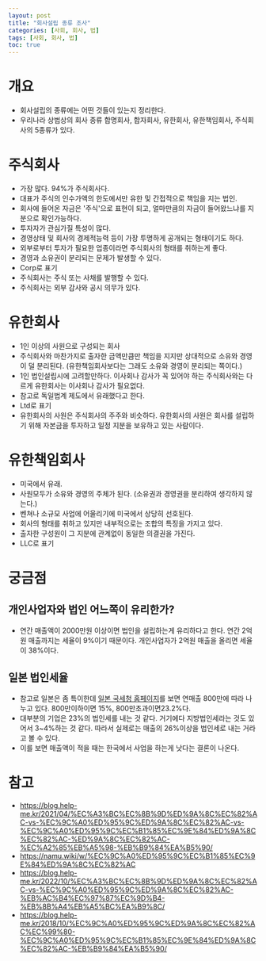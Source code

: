 ```yaml
---
layout: post
title: "회사설립 종류 조사"
categories: [사회, 회사, 법]
tags: [사회, 회사, 법]
toc: true
---
```



# 개요
- 회사설립의 종류에는 어떤 것들이 있는지 정리한다. 
- 우리나라 상법상의 회사 종류 합명회사, 합자회사, 유한회사, 유한책임회사, 주식회사의 5종류가 있다. 

# 주식회사
- 가장 많다. 94%가 주식회사다. 
- 대표가 주식의 인수가액의 한도에서만 유한 및 간접적으로 책임을 지는 법인.
- 회사에 들어온 자금은 '주식'으로 표현이 되고, 얼마만큼의 자금이 들어왔느냐를 지분으로 확인가능하다. 
- 투자자가 관심가질 특성이 많다. 
- 경영상태 및 회사의 경제적능력 등이 가장 투명하게 공개되는 형태이기도 하다. 
- 외부로부터 투자가 필요한 업종이라면 주식회사의 형태를 취하는게 좋다. 
- 경영과 소유권이 분리되는 문제가 발생할 수 있다. 
- Corp로 표기
- 주식회사는 주식 또는 사채를 발행할 수 있다. 
- 주식회사는 외부 감사와 공시 의무가 있다. 

# 유한회사
- 1인 이상의 사원으로 구성되는 회사
- 주식회사와 마찬가지로 출자한 금액만큼만 책임을 지지만 상대적으로 소유와 경영이 덜 분리된다. (유한책임회사보다는 그래도 소유와 경영이 분리되는 쪽이다.)
- 1인 법인설립시에 고려할만하다. 이사회나 감사가 꼭 있어야 하는 주식회사와는 다르게 유한회사는 이사회나 감사가 필요없다. 
- 참고로 독일법계 제도에서 유래했다고 한다. 
- Ltd로 표기
- 유한회사의 사원은 주식회사의 주주와 비슷하다. 유한회사의 사원은 회사를 설립하기 위해 자본금을 투자하고 일정 지분을 보유하고 있는 사람이다.

# 유한책임회사
- 미국에서 유래. 
- 사원모두가 소유와 경영의 주체가 된다. (소유권과 경영권을 분리하여 생각하지 않는다.)
- 벤쳐나 소규모 사업에 어울리기에 미국에서 상당히 선호된다. 
- 회사의 형태를 취하고 있지만 내부적으로는 조합의 특징을 가지고 있다. 
- 출자한 구성원이 그 지분에 관계없이 동일한 의결권을 가진다. 
- LLC로 표기 

# 궁금점
## 개인사업자와 법인 어느쪽이 유리한가?
- 연간 매출액이 2000만원 이상이면 법인을 설립하는게 유리하다고 한다. 연간 2억원 매출까지는 세율이 9%이기 때문이다. 개인사업자가 2억원 매출을 올리면 세율이 38%이다.

## 일본 법인세율
- 참고로 일본은 좀 특이한데 [일본 국세청 홈페이지](https://www.nta.go.jp/taxes/shiraberu/taxanswer/hojin/5759.htm)를 보면 연매출 800만에 따라 나누고 있다. 800만이하이면 15%, 800만초과이면23.2%다.
- 대부분의 기업은 23%의 법인세를 내는 것 같다. 거기에다 지방법인세라는 것도 있어서 3~4%하는 것 같다. 따라서 실제로는 매출의 26%이상을 법인세로 내는 거라고 볼 수 있다. 
- 이를 보면 매출액이 적을 때는 한국에서 사업을 하는게 낫다는 결론이 나온다. 

# 참고 
- https://blog.help-me.kr/2021/04/%EC%A3%BC%EC%8B%9D%ED%9A%8C%EC%82%AC-vs-%EC%9C%A0%ED%95%9C%ED%9A%8C%EC%82%AC-vs-%EC%9C%A0%ED%95%9C%EC%B1%85%EC%9E%84%ED%9A%8C%EC%82%AC-%ED%9A%8C%EC%82%AC-%EC%A2%85%EB%A5%98-%EB%B9%84%EA%B5%90/
- https://namu.wiki/w/%EC%9C%A0%ED%95%9C%EC%B1%85%EC%9E%84%ED%9A%8C%EC%82%AC
- https://blog.help-me.kr/2022/10/%EC%A3%BC%EC%8B%9D%ED%9A%8C%EC%82%AC-vs-%EC%9C%A0%ED%95%9C%ED%9A%8C%EC%82%AC-%EB%AC%B4%EC%97%87%EC%9D%B4-%EB%8B%A4%EB%A5%BC%EA%B9%8C/
- https://blog.help-me.kr/2018/10/%EC%9C%A0%ED%95%9C%ED%9A%8C%EC%82%AC%EC%99%80-%EC%9C%A0%ED%95%9C%EC%B1%85%EC%9E%84%ED%9A%8C%EC%82%AC-%EB%B9%84%EA%B5%90/